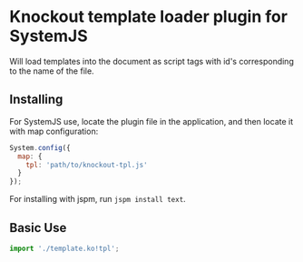# Knockout template loader plugin for SystemJS

Will load templates into the document as script tags with id's corresponding to the
name of the file.

## Installing

For SystemJS use, locate the plugin file in the application, and then locate it with map configuration:

```javascript
System.config({
  map: {
    tpl: 'path/to/knockout-tpl.js'
  }
});
```

For installing with jspm, run `jspm install text`.

## Basic Use

```javascript
import './template.ko!tpl';
```
